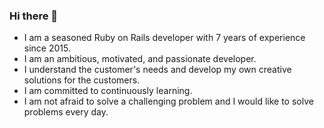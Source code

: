 ### Hi there 👋

<!--
**remy727/remy727** is a ✨ _special_ ✨ repository because its `README.md` (this file) appears on your GitHub profile.

Here are some ideas to get you started:

- 🔭 I’m currently working on ...
- 🌱 I’m currently learning ...
- 👯 I’m looking to collaborate on ...
- 🤔 I’m looking for help with ...
- 💬 Ask me about ...
- 📫 How to reach me: ...
- 😄 Pronouns: ...
- ⚡ Fun fact: ...
-->

- I am a seasoned Ruby on Rails developer with 7 years of experience since 2015.
- I am an ambitious, motivated, and passionate developer.
- I understand the customer's needs and develop my own creative solutions for the customers.
- I am committed to continuously learning.
- I am not afraid to solve a challenging problem and I would like to solve problems every day.
